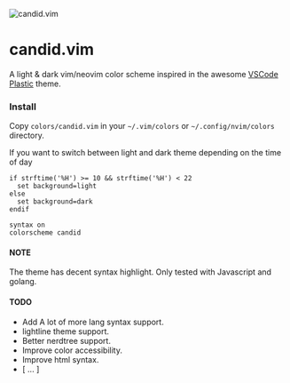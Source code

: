 ![candid.vim](https://github.com/flrnprz/candid-vim/raw/master/candid-screen.png)
# candid.vim
A light & dark vim/neovim color scheme inspired in the awesome [VSCode Plastic](https://github.com/will-stone/plastic) theme.

### Install

Copy `colors/candid.vim` in your `~/.vim/colors` or `~/.config/nvim/colors` directory.

If you want to switch between light and dark theme depending on the time of day
```vim
if strftime('%H') >= 10 && strftime('%H') < 22
  set background=light
else
  set background=dark
endif

syntax on
colorscheme candid
```

#### NOTE
The theme has decent syntax highlight. Only tested with Javascript and golang.

#### TODO
* Add A lot of more lang syntax support.
* lightline theme support.
* Better nerdtree support.
* Improve color accessibility.
* Improve html syntax.
* [ ... ]
